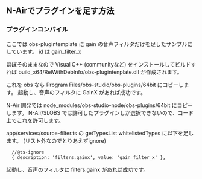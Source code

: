 
## N-Airでプラグインを足す方法

### プラグインコンパイル

ここでは obs-plugintemplate に gain の音声フィルタだけを足したサンプルにしています。
id は gain_filter_x

ほぼそのままなので Visual C++ (communityなど) をインストールしてビルドすれば
build_x64/RelWithDebInfo/obs-plugintenplate.dll が作成されます。

これを obs なら Program Files/obs-studio/obs-plugins/64bit にコピーします。
起動し、音声のフィルタに GainX があれば成功です。

N-Air 開発では node_modules/obs-studio-node/obs-plugins/64bit にコピーします。
N-Air/SLOBS では許可したプラグインしか選択できないので、コード上でこれを許可します。

app/services/source-filter.ts の getTypesList whitelistedTypes に以下を足します。
(リスト外なのでとりあえずignore)

      //@ts-ignore
      { description: 'filters.gainx', value: 'gain_filter_x' },

起動し、音声のフィルタに filters.gainx があれば成功です。
